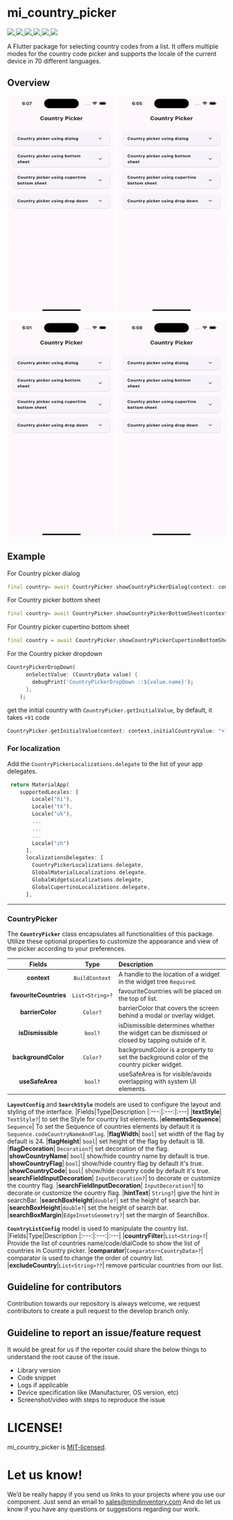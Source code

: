# mi_country_picker

<a href="https://developer.android.com" style="pointer-events: stroke;" target="_blank">
<img src="https://img.shields.io/badge/platform-android-blue">
</a>
<a href="https://developer.apple.com/ios/" style="pointer-events: stroke;" target="_blank">
<img src="https://img.shields.io/badge/platform-iOS-blue">
</a>
<a href="" style="pointer-events: stroke;" target="_blank">
<img src="https://img.shields.io/badge/platform-Linux-blue">
</a>
<a href="" style="pointer-events: stroke;" target="_blank">
<img src="https://img.shields.io/badge/platform-Mac-blue">
</a>
<a href="" style="pointer-events: stroke;" target="_blank">
<img src="https://img.shields.io/badge/platform-web-blue">
</a>
<a href="" style="pointer-events: stroke;" target="_blank">
<img src="https://img.shields.io/badge/platform-Windows-blue">
</a>

A Flutter package for selecting country codes from a list. It offers multiple modes for the country code picker and supports the locale of the current device in 70 different languages.

## Overview
<img  src="https://github.com/Mindinventory/country_picker/blob/dev-manish/lib/assets/cupertino_bottom.gif"  width="250" height=500 typeof="video/mp4"/> <img  src="https://github.com/Mindinventory/country_picker/blob/dev-manish/lib/assets/bottom.gif"  width="250" height=500/> 

<img  src="https://github.com/Mindinventory/country_picker/blob/dev-manish/lib/assets/dialog.gif"  width="250" height=500/>  <img  src="https://github.com/Mindinventory/country_picker/blob/dev-manish/lib/assets/dropdown.gif"  width="250" height=500/>

## Example
For Country picker dialog
```dart
final country= await CountryPicker.showCountryPickerDialog(context: context);
```
For Country picker bottom sheet
```dart
final country= await CountryPicker.showCountryPickerBottomSheet(context: context);
```

For Country picker cupertino bottom sheet
```dart
final country = await CountryPicker.showCountryPickerCupertinoBottomSheet(context: context);
```
For the Country picker dropdown
```dart
CountryPickerDropDown(
      onSelectValue: (CountryData value) {
        debugPrint('CountryPickerDropDown ::${value.name}');
      },
    );
```
get the initial country with `CountryPicker.getInitialValue`, by default, it takes `+91` code
```dart
CountryPicker.getInitialValue(context: context,initialCountryValue: "+1"); 
```

### For localization
Add the `CountryPickerLocalizations.delegate` to the list of your app delegates.
```dart
 return MaterialApp(
    supportedLocales: [
        Locale("hi"),
        Locale("tk"),
        Locale("uk"),
        ...
        ...
        ...
        Locale("zh")
      ],
      localizationsDelegates: [
        CountryPickerLocalizations.delegate,
        GlobalMaterialLocalizations.delegate,
        GlobalWidgetsLocalizations.delegate,
        GlobalCupertinoLocalizations.delegate,
      ],
```
----

### CountryPicker
The **`CountryPicker`** class encapsulates all functionalities of this package. Utilize these optional properties to customize the appearance and view of the picker according to your preferences.

|Fields|Type|Description
|:---:|:---:|:---|
| **context** | `BuildContext` | A handle to the location of a widget in the widget tree `Required`.|
|**favouriteCountries**|`List<String>?`| favouriteCountries will be placed on the top of list.|
|**barrierColor**| `Color?`|barrierColor that covers the screen behind a modal or overlay widget.
|**isDismissible**| `bool?` | isDismissible determines whether the widget can be dismissed or closed by tapping outside of it.
|**backgroundColor**| `Color?`| backgroundColor is a property to set the background color of the country picker widget.
|**useSafeArea**|`bool?`| useSafeArea is for visible/avoids overlapping with system UI elements.

**`LayoutConfig`** and **`SearchStyle`** models are used to configure the layout and styling of the interface.
|Fields|Type|Description
|:---:|:---:|:---|
|**textStyle**| `TextStyle?`| to set the Style for country list elements.
|**elementsSequence**| `Sequence`| To set the Sequence of countries elements by default it is `Sequence.codeCountryNameAndFlag`.
|**flagWidth**| `bool`| set width of the flag by default is 24.
|**flagHeight**| `bool`| set height of the flag by default is 18.
|**flagDecoration**| `Decoration?`| set decoration of the flag.
|**showCountryName**| `bool`| show/hide country name by default is true.
|**showCountryFlag**| `bool`| show/hide country flag by default it's true.
|**showCountryCode**| `bool`| show/hide country code by default it's true.
|**searchFieldInputDecoration**| `InputDecoration?`| to decorate or customize the country flag.
|**searchFieldInputDecoration**| `InputDecoration?`| to decorate or customize the country flag.
|**hintText**| `String?`| give the hint in searchBar.
|**searchBoxHeight**|`double?`| set the height of search bar.
|**searchBoxHeight**|`double?`| set the height of search bar.
|**searchBoxMargin**|`EdgeInsetsGeometry?`| set the margin of SearchBox.

**`CountryListConfig`** model is used to manipulate the country list.
|Fields|Type|Description
|:---:|:---:|:---|
|**countryFilter**|`List<String>?`| Provide the list of countries name/code/dialCode to show the list of countries in Country picker.
|**comparator**|`Comparator<CountryData>?`| comparator is used to change the order of country list.
|**excludeCountry**|`List<String>??`| remove particular countries from our list.

## Guideline for contributors
Contribution towards our repository is always welcome, we request contributors to create a pull request to the develop branch only.

## Guideline to report an issue/feature request
It would be great for us if the reporter could share the below things to understand the root cause of the issue.
- Library version
- Code snippet
- Logs if applicable
- Device specification like (Manufacturer, OS version, etc)
- Screenshot/video with steps to reproduce the issue

# LICENSE!
mi_country_picker is [MIT-licensed](https://git.mindinventory.com/miopensource/mi-country-picker/-/blob/dev-manish/LICENSE).

# Let us know!
We’d be really happy if you send us links to your projects where you use our component. Just send an email to sales@mindinventory.com And do let us know if you have any questions or suggestions regarding our work.